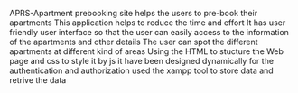 APRS-Apartment prebooking site helps the users to pre-book their apartments 
This application helps to reduce the time and effort 
It has user friendly user interface so that the user can easily access to the information of the apartments and other details
The user can spot the different apartments at different kind of areas
Using the HTML to stucture the Web page and css to style it 
by js it have been designed dynamically
for the authentication and authorization used the xampp tool to store data and retrive the data 
